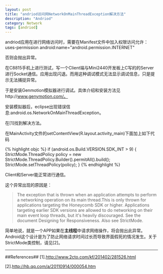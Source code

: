 ```yaml
---
layout: post
title: "andriod访问网NetworkOnMainThreadException解决方法"
description: "Andriod"
category: Network
tags: [andriod]
---
```


andriod应用在进行网络访问时，需要在Manifest文件中加入权限访问允许：uses-permission android:name="android.permission.INTERNET"

否则会抛出异常。

在C8815手机上进行测试，写一个Client端与Mini2440开发板上C写的的Server进行Socket通信。应用出现闪退。而用这种调试模式无法显示调试信息，只是提示无法捕捉异常。

于是安装Genmotion模拟器进行调试。具体介绍和安装方法见http://www.genymotion.com/。

安装模拟器后，eclipse出现错误信息:android.os.NetworkOnMainThreadException。

在[1]找到解决方法。

在MainActivity文件的setContentView(R.layout.activity_main)下面加上如下代码

{% highlight objc %}
    if (android.os.Build.VERSION.SDK_INT > 9) {
    StrictMode.ThreadPolicy policy = new StrictMode.ThreadPolicy.Builder().permitAll().build();
    StrictMode.setThreadPolicy(policy);
    }
{% endhighlight %}

Client和Server能正常进行通信。

这个异常出现的原因是：

> The exception that is thrown when an application attempts to perform a networking operation on its main thread.This is only thrown for applications targeting the Honeycomb SDK or higher. Applications targeting earlier SDK versions are allowed to do networking on their main event loop threads, but it's heavily discouraged. See the document Designing for Responsiveness.
Also see StrictMode.

简单地说，就是一个APP如果在**主线程**中请求网络操作，将会抛出此异常。Android这个设计是为了防止网络请求时间过长而导致界面假死的情况发生。关于 StrictMode类控制，请见[2]。

-----------------------------------------------------
##References##
[1].http://www.2cto.com/kf/201402/281526.html

[2].http://hb.qq.com/a/20110914/000054.htm

